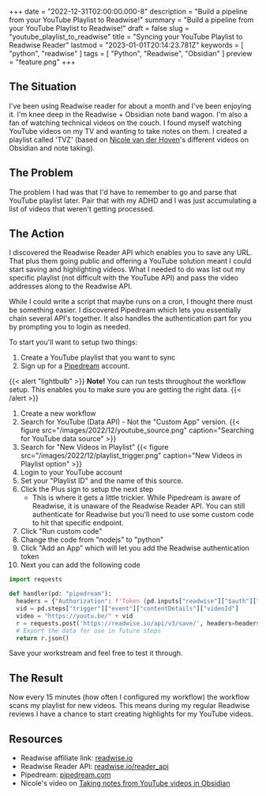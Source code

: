 +++
date = "2022-12-31T02:00:00.000-8"
description = "Build a pipeline from your YouTube Playlist to Readwise!"
summary = "Build a pipeline from your YouTube Playlist to Readwise!"
draft = false
slug = "youtube_playlist_to_readwise"
title = "Syncing your YouTube Playlist to Readwise Reader"
lastmod = "2023-01-01T20:14:23.781Z"
keywords = [ "python", "readwise" ]
tags = [ "Python", "Readwise", "Obsidian" ]
preview = "feature.png"
+++

## The Situation

I've been using Readwise reader for about a month and I've been enjoying
it. I'm knee deep in the Readwise + Obsidian note band wagon. I'm also a fan of
watching technical videos on the couch. I found myself watching YouTube videos
on my TV and wanting to take notes on them. I created a playlist called 'TVZ'
(based on [Nicole van der Hoven](https://nicolevanderhoeven.com/)'s different
videos on Obsidian and note taking).

## The Problem

The problem I had was that I'd have to remember to go and parse that YouTube
playlist later. Pair that with my ADHD and I was just accumulating a list of
videos that weren't getting processed.

## The Action

I discovered the Readwise Reader API which enables you to save any URL. That
plus them going public and offering a YouTube solution meant I could start
saving and highlighting videos. What I needed to do was list out my specific
playlist (not difficult with the YouTube API) and pass the video addresses along
to the Readwise API.

While I could write a script that maybe runs on a cron, I thought there must be
something easier. I discovered Pipedream which lets you essentially chain several
API's together. It also handles the authentication part for you by prompting
you to login as needed.

To start you'll want to setup two things:

1. Create a YouTube playlist that you want to sync
2. Sign up for a [Pipedream](https://pipedream.com) account.

{{< alert "lightbulb" >}}
**Note!** You can run tests throughout the workflow setup. This enables you to
make sure you are getting the right data.
{{< /alert >}}

1. Create a new workflow
2. Search for YouTube (Data API) - Not the "Custom App" version.
  {{< figure src="/images/2022/12/youtube_source.png" caption="Searching for YouTube data source" >}}
1. Search for "New Videos in Playlist"
  {{< figure src="/images/2022/12/playlist_trigger.png" caption="New Videos in Playlist option" >}}
1. Login to your YouTube account
1. Set your "Playlist ID" and the name of this source.
1. Click the Plus sign to setup the next step
    - This is where it gets a little trickier. While Pipedream is aware of Readwise, it
  is unaware of the Readwise Reader API. You can still authenticate for Readwise
  but you'll need to use some custom code to hit that specific endpoint.
1. Click "Run custom code"
1. Change the code from "nodejs" to "python"
1. Click "Add an App" which will let you add the Readwise authentication token
1. Next you can add the following code

```python
import requests

def handler(pd: "pipedream"):
  headers = {"Authorization": f'Token {pd.inputs["readwise"]["$auth"]["accesss_token"]}'}
  vid = pd.steps["trigger"]["event"]["contentDetails"]["videoId"]
  video = "https://youtu.be/" + vid
  r = requests.post('https://readwise.io/api/v3/save/', headers=headers, json={"url": video}  )
  # Export the data for use in future steps
  return r.json()
```

Save your workstream and feel free to test it through.

## The Result

Now every 15 minutes (how often I configured my workflow) the workflow scans my
playlist for new videos. This means during my regular Readwise reviews I have a
chance to start creating highlights for my YouTube videos.

## Resources

- Readwise affiliate link: [readwise.io](https://readwise.io/i/gilbert37)
- Readwise Reader API: [readwise.io/reader_api](https://readwise.io/reader_api)
- Pipedream: [pipedream.com](https://pipedream.com)
- Nicole's video on [Taking notes from YouTube videos in Obsidian](https://www.youtube.com/watch?v=qjWq4ck2-0o)
